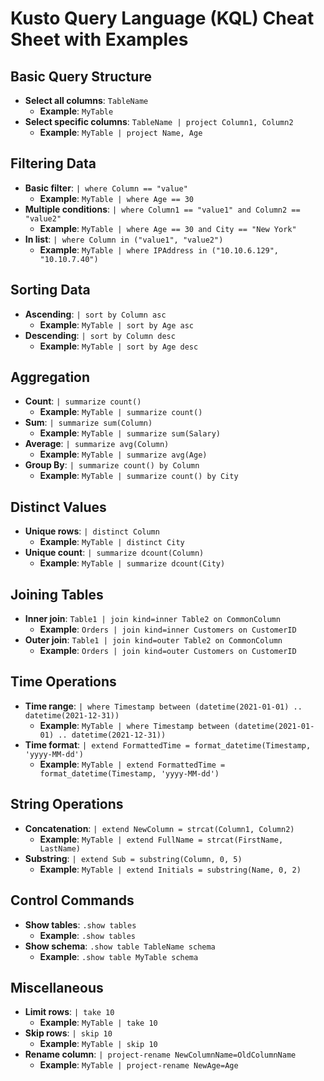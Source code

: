 # Kusto Query Language (KQL) Cheat Sheet with Examples

## Basic Query Structure
- **Select all columns**: `TableName`
  - **Example**: `MyTable`
- **Select specific columns**: `TableName | project Column1, Column2`
  - **Example**: `MyTable | project Name, Age`

## Filtering Data
- **Basic filter**: `| where Column == "value"`
  - **Example**: `MyTable | where Age == 30`
- **Multiple conditions**: `| where Column1 == "value1" and Column2 == "value2"`
  - **Example**: `MyTable | where Age == 30 and City == "New York"`
- **In list**: `| where Column in ("value1", "value2")`
  - **Example**: `MyTable | where IPAddress in ("10.10.6.129", "10.10.7.40")`

## Sorting Data
- **Ascending**: `| sort by Column asc`
  - **Example**: `MyTable | sort by Age asc`
- **Descending**: `| sort by Column desc`
  - **Example**: `MyTable | sort by Age desc`

## Aggregation
- **Count**: `| summarize count()`
  - **Example**: `MyTable | summarize count()`
- **Sum**: `| summarize sum(Column)`
  - **Example**: `MyTable | summarize sum(Salary)`
- **Average**: `| summarize avg(Column)`
  - **Example**: `MyTable | summarize avg(Age)`
- **Group By**: `| summarize count() by Column`
  - **Example**: `MyTable | summarize count() by City`

## Distinct Values
- **Unique rows**: `| distinct Column`
  - **Example**: `MyTable | distinct City`
- **Unique count**: `| summarize dcount(Column)`
  - **Example**: `MyTable | summarize dcount(City)`

## Joining Tables
- **Inner join**: `Table1 | join kind=inner Table2 on CommonColumn`
  - **Example**: `Orders | join kind=inner Customers on CustomerID`
- **Outer join**: `Table1 | join kind=outer Table2 on CommonColumn`
  - **Example**: `Orders | join kind=outer Customers on CustomerID`

## Time Operations
- **Time range**: `| where Timestamp between (datetime(2021-01-01) .. datetime(2021-12-31))`
  - **Example**: `MyTable | where Timestamp between (datetime(2021-01-01) .. datetime(2021-12-31))`
- **Time format**: `| extend FormattedTime = format_datetime(Timestamp, 'yyyy-MM-dd')`
  - **Example**: `MyTable | extend FormattedTime = format_datetime(Timestamp, 'yyyy-MM-dd')`

## String Operations
- **Concatenation**: `| extend NewColumn = strcat(Column1, Column2)`
  - **Example**: `MyTable | extend FullName = strcat(FirstName, LastName)`
- **Substring**: `| extend Sub = substring(Column, 0, 5)`
  - **Example**: `MyTable | extend Initials = substring(Name, 0, 2)`

## Control Commands
- **Show tables**: `.show tables`
  - **Example**: `.show tables`
- **Show schema**: `.show table TableName schema`
  - **Example**: `.show table MyTable schema`

## Miscellaneous
- **Limit rows**: `| take 10`
  - **Example**: `MyTable | take 10`
- **Skip rows**: `| skip 10`
  - **Example**: `MyTable | skip 10`
- **Rename column**: `| project-rename NewColumnName=OldColumnName`
  - **Example**: `MyTable | project-rename NewAge=Age`
